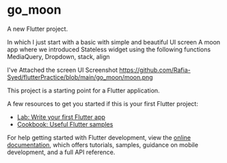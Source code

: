 # go_moon

A new Flutter project.

In which I just start with a basic with simple and beautiful UI screen 
A moon app where we introduced Stateless widget using the following functions 
MediaQuery, Dropdown, stack, align 

I've Attached the screen UI Screenshot
https://github.com/Rafia-Syed/flutterPractice/blob/main/go_moon/moon.png

This project is a starting point for a Flutter application.

A few resources to get you started if this is your first Flutter project:

- [Lab: Write your first Flutter app](https://docs.flutter.dev/get-started/codelab)
- [Cookbook: Useful Flutter samples](https://docs.flutter.dev/cookbook)

For help getting started with Flutter development, view the
[online documentation](https://docs.flutter.dev/), which offers tutorials,
samples, guidance on mobile development, and a full API reference.
